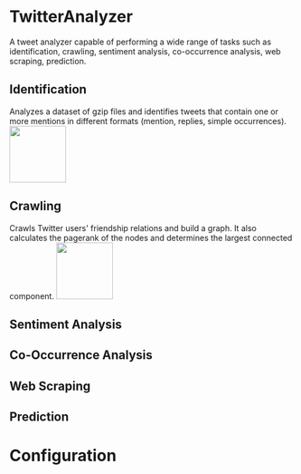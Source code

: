 # TwitterAnalyzer
A tweet analyzer capable of performing a wide range of tasks such as identification, crawling, sentiment analysis, co-occurrence analysis, web scraping, prediction.

## Identification
Analyzes a dataset of gzip files and identifies tweets that contain one or more mentions in different formats (mention, replies, simple occurrences). 
<img src="screenshot/.png?raw=true" width="100"/>

## Crawling
Crawls Twitter users' friendship relations and build a graph. It also calculates the pagerank of the nodes and determines the largest connected component.
<img src="screenshot/.png?raw=true" width="100"/>

## Sentiment Analysis

## Co-Occurrence Analysis

## Web Scraping

## Prediction

# Configuration
